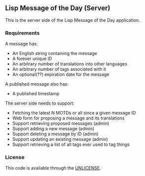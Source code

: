 ## Lisp Message of the Day (Server)

This is the server side of the Lisp Message of the Day application.

### Requirements

A message has:

* An English string containing the message
* A forever unique ID
* An arbitrary number of translations into other languages
* An arbitrary number of tags associated with it
* An optional(??) expiration date for the message

A published message also has:

* A published timestamp

The server side needs to support:

* Fetching the latest N MOTDs or all since a given message ID
* Web form for proposing a message and its translations
* Support retrieving proposed messages (admin)
* Support adding a new message (admin)
* Support deleting a message by ID (admin)
* Support updating an existing message (admin)
* Support retrieving a list of all tags ever used to tag things

### License

This code is available through the [UNLICENSE][UN].

[UN]: http://unlicense.org/
